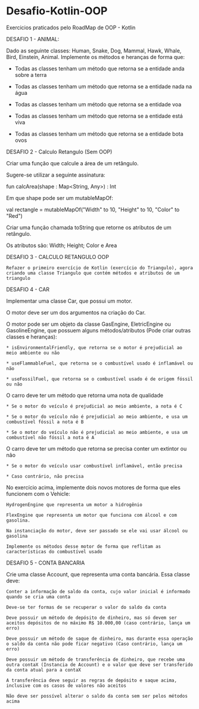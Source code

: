 # Desafio-Kotlin-OOP

Exercicios praticados pelo RoadMap de OOP - Kotlin


DESAFIO 1 - ANIMAL: 

Dado as seguinte classes: Human, Snake, Dog, Mammal, Hawk, Whale, Bird, Einstein, Animal. Implemente os métodos e heranças de forma que:

  * Todas as classes tenham um método que retorna se a entidade anda sobre a terra

  * Todas as classes tenham um método que retorna se a entidade nada na água

  * Todas as classes tenham um método que retorna se a entidade voa

  * Todas as classes tenham um método que retorna se a entidade está viva

  * Todas as classes tenham um método que retorna se a entidade bota ovos
  

DESAFIO 2 - Calculo Retangulo (Sem OOP)

Criar uma função que calcule a área de um retângulo.

  Sugere-se utilizar a seguinte assinatura:

  fun calcArea(shape : Map<String, Any>) : Int 

  Em que shape pode ser um mutableMapOf:

  val rectangle = mutableMapOf("Width" to 10, "Height" to 10, "Color" to "Red")

  Criar uma função chamada toString que retorne os atributos de um retângulo. 

  Os atributos são: Width; Height; Color e Area
  
  
  DESAFIO 3 - CALCULO RETANGULO OOP
  
    Refazer o primeiro exercício de Kotlin (exercício do Triangulo), agora criando uma classe Triangulo que contém métodos e atributos de um triangulo
  
  DESAFIO 4 - CAR
  
    
  Implementar uma classe Car, que possui um motor.

  O motor deve ser um dos argumentos na criação do Car.

  O motor pode ser um objeto da classe GasEngine, EletricEngine ou GasolineEngine, que possuem alguns métodos/atributos (Pode criar outras classes e heranças):

    * isEnvironmentalFriendly, que retorna se o motor é prejudicial ao meio ambiente ou não

    * useFlammableFuel, que retorna se o combustível usado é inflamável ou não

    * useFossilFuel, que retorna se o combustível usado é de origem fóssil ou não

  O carro deve ter um método que retorna uma nota de qualidade

    * Se o motor do veículo é prejudicial ao meio ambiente, a nota é C

    * Se o motor do veículo não é prejudicial ao meio ambiente, e usa um combustível fóssil a nota é B

    * Se o motor do veículo não é prejudicial ao meio ambiente, e usa um combustível não fóssil a nota é A

  O carro deve ter um método que retorna se precisa conter um extintor ou não

    * Se o motor do veículo usar combustível inflamável, então precisa

    * Caso contrário, não precisa

  No exercício acima, implemente dois novos motores de forma que eles funcionem com o Vehicle:

    HydrogenEngine que representa um motor a hidrogênio

    FlexEngine que representa um motor que funciona com álcool e com gasolina.

    Na instanciação do motor, deve ser passado se ele vai usar álcool ou gasolina

    Implemente os métodos desse motor de forma que reflitam as características do combustível usado
    
    
DESAFIO 5 - CONTA BANCARIA 

  Crie uma classe Account, que representa uma conta bancária. Essa classe deve:

    Conter a informação de saldo da conta, cujo valor inicial é informado quando se cria uma conta

    Deve-se ter formas de se recuperar o valor do saldo da conta

    Deve possuir um método de depósito de dinheiro, mas só devem ser aceitos depósitos de no máximo R$ 10.000,00 (caso contrário, lança um erro)

    Deve possuir um método de saque de dinheiro, mas durante essa operação o saldo da conta não pode ficar negativo (Caso contrário, lança um erro)

    Deve possuir um método de transferência de dinheiro, que recebe uma outra contaX (Instancia de Account) e o valor que deve ser transferido da conta atual para a contaX

    A transferência deve seguir as regras de depósito e saque acima, inclusive com os casos de valores não aceitos

    Não deve ser possível alterar o saldo da conta sem ser pelos métodos acima



  
  
  
